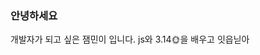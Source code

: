 ### 안녕하세요
개발자가 되고 싶은 잼민이 입니다. js와 3.14🌞을 배우고 잇읍닏아
<!--
**link123e/link123e** is a ✨ _special_ ✨ repository because its `README.md` (this file) appears on your GitHub profile.

Here are some ideas to get you started:

- 🔭 I’m currently working on ...
- 🌱 I’m currently learning ...
- 👯 I’m looking to collaborate on ...
- 🤔 I’m looking for help with ...
- 💬 Ask me about ...
- 📫 How to reach me: ...
- 😄 Pronouns: ...
- ⚡ Fun fact: ...
-->
